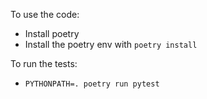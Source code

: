 To use the code:
- Install poetry
- Install the poetry env with `poetry install`

To run the tests:
- `PYTHONPATH=. poetry run pytest`
